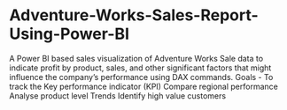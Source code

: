 # Adventure-Works-Sales-Report-Using-Power-BI

A Power BI based sales visualization of Adventure Works Sale data to indicate profit by product, sales, and other significant factors that might influence the company’s performance using DAX commands.
Goals -
To track the Key performance indicator (KPI)
Compare regional performance
Analyse product level Trends
Identify high value customers

